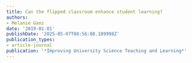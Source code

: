 ```yaml
---
title: Can the flipped classroom enhance student learning?
authors:
- Melanie Ganz
date: '2019-01-01'
publishDate: '2025-05-07T08:56:08.189998Z'
publication_types:
- article-journal
publication: '*Improving University Science Teaching and Learning*'
---
```

